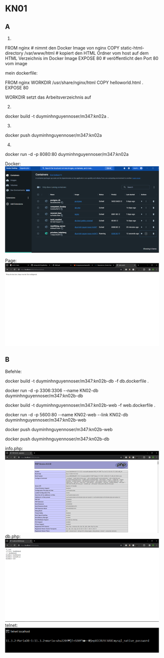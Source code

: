 # KN01

## A
1.
FROM nginx # nimmt den Docker Image von nginx
COPY static-html-directory /var/www/html # kopiert den HTML Ordner vom host auf dem HTML Verzeichnis im Docker Image
EXPOSE 80 # veröffentlicht den Port 80 vom image


mein dockerfile:

FROM nginx
WORKDIR /usr/share/nginx/html
COPY helloworld.html .
EXPOSE 80

WORKDIR setzt das Arbeitsverzeichnis auf 

2.
docker build -t duyminhnguyennoser/m347:kn02a .

3.
docker push duyminhnguyennoser/m347:kn02a

4.
docker run -d -p 8080:80 duyminhnguyennoser/m347:kn02a

Docker: ![alt text](https://github.com/duyminh-nguyen/M347DuyMinhNguyenTBZ/blob/main/KN02/imagecontainerkn02a.png)

Page: ![alt text](https://github.com/duyminh-nguyen/M347DuyMinhNguyenTBZ/blob/main/KN02/helloworldpicture.png)

## B 

Befehle:

docker build -t duyminhnguyennoser/m347:kn02b-db -f db.dockerfile .

docker run -d -p 3306:3306 --name KN02-db duyminhnguyennoser/m347:kn02b-db

docker build -t duyminhnguyennoser/m347:kn02b-web -f web.dockerfile .

docker run -d -p 5600:80 --name KN02-web --link KN02-db duyminhnguyennoser/m347:kn02b-web

docker push duyminhnguyennoser/m347:kn02b-web

docker push duyminhnguyennoser/m347:kn02b-db


info.php: 
![alt text](https://github.com/duyminh-nguyen/M347DuyMinhNguyenTBZ/blob/main/KN02/info.png)
db.php: 
![alt text](https://github.com/duyminh-nguyen/M347DuyMinhNguyenTBZ/blob/main/KN02/db.png)
telnet: 
![alt text](https://github.com/duyminh-nguyen/M347DuyMinhNguyenTBZ/blob/main/KN02/telnet.png)


